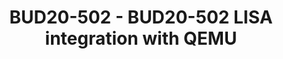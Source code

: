 ---
categories:
- bud20
image:
  featured: 'true'
  path: https://static.linaro.org/connect/bud20/images/BUD20-502.png
session_id: BUD20-502
session_speakers:
- speaker_bio: Chief Storage Solution Architect.<br /> Currently engaged as a Linaro
    Member Engineer in the Kernel Working Group.<br />
  speaker_company: Futurewei Technologies, Inc.
  speaker_image: http://avatars.sched.co/b/c6/10468675/avatar.jpg.320x320px.jpg?5c3
  speaker_name: Peter Puhov
  speaker_position: Chief Storage Solution Architect
  speaker_role: attendee, speaker
- speaker_bio: Storage System expert. Currently engaged as a Linaro Member Engineer
    in the Toolchain Working Group contributing to QEMU. Also contributing to the
    LISA-QEMU project.
  speaker_company: ''
  speaker_image: http://avatars.sched.co/a/c7/10468681/avatar.jpg.320x320px.jpg?80e
  speaker_name: Robert Foley
  speaker_position: Futurewei Technologies, Inc, Software Architect.
  speaker_role: attendee, speaker
session_track: Tools
tag: session
tags: Tools
title: BUD20-502 - BUD20-502 LISA integration with QEMU
---